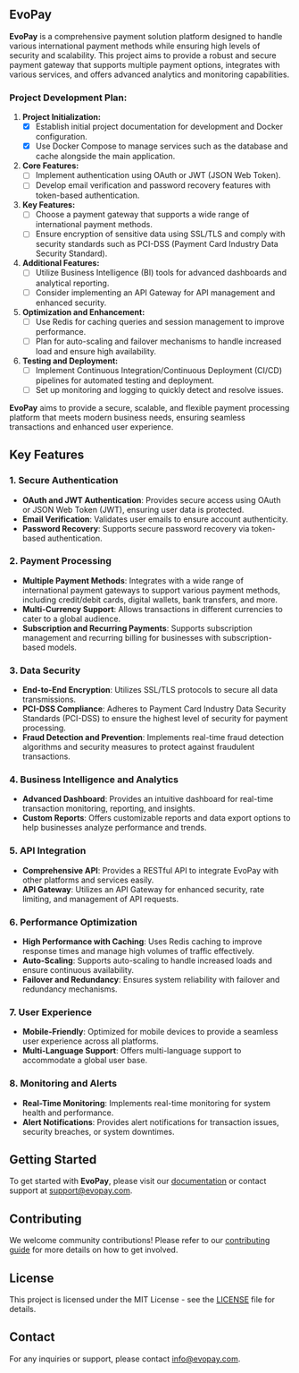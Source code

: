 ## **EvoPay**

**EvoPay** is a comprehensive payment solution platform designed to handle various international payment methods while ensuring high levels of security and scalability. This project aims to provide a robust and secure payment gateway that supports multiple payment options, integrates with various services, and offers advanced analytics and monitoring capabilities.

### Project Development Plan:

1. **Project Initialization:**
   - [X] Establish initial project documentation for development and Docker configuration.
   - [X] Use Docker Compose to manage services such as the database and cache alongside the main application.

2. **Core Features:**
   - [ ] Implement authentication using OAuth or JWT (JSON Web Token).
   - [ ] Develop email verification and password recovery features with token-based authentication.

3. **Key Features:**
   - [ ] Choose a payment gateway that supports a wide range of international payment methods.
   - [ ] Ensure encryption of sensitive data using SSL/TLS and comply with security standards such as PCI-DSS (Payment Card Industry Data Security Standard).

4. **Additional Features:**
   - [ ] Utilize Business Intelligence (BI) tools for advanced dashboards and analytical reporting.
   - [ ] Consider implementing an API Gateway for API management and enhanced security.

5. **Optimization and Enhancement:**
   - [ ] Use Redis for caching queries and session management to improve performance.
   - [ ] Plan for auto-scaling and failover mechanisms to handle increased load and ensure high availability.

6. **Testing and Deployment:**
   - [ ] Implement Continuous Integration/Continuous Deployment (CI/CD) pipelines for automated testing and deployment.
   - [ ] Set up monitoring and logging to quickly detect and resolve issues.

**EvoPay** aims to provide a secure, scalable, and flexible payment processing platform that meets modern business needs, ensuring seamless transactions and enhanced user experience.

## Key Features

### 1. Secure Authentication
- **OAuth and JWT Authentication**: Provides secure access using OAuth or JSON Web Token (JWT), ensuring user data is protected.
- **Email Verification**: Validates user emails to ensure account authenticity.
- **Password Recovery**: Supports secure password recovery via token-based authentication.

### 2. Payment Processing
- **Multiple Payment Methods**: Integrates with a wide range of international payment gateways to support various payment methods, including credit/debit cards, digital wallets, bank transfers, and more.
- **Multi-Currency Support**: Allows transactions in different currencies to cater to a global audience.
- **Subscription and Recurring Payments**: Supports subscription management and recurring billing for businesses with subscription-based models.

### 3. Data Security
- **End-to-End Encryption**: Utilizes SSL/TLS protocols to secure all data transmissions.
- **PCI-DSS Compliance**: Adheres to Payment Card Industry Data Security Standards (PCI-DSS) to ensure the highest level of security for payment processing.
- **Fraud Detection and Prevention**: Implements real-time fraud detection algorithms and security measures to protect against fraudulent transactions.

### 4. Business Intelligence and Analytics
- **Advanced Dashboard**: Provides an intuitive dashboard for real-time transaction monitoring, reporting, and insights.
- **Custom Reports**: Offers customizable reports and data export options to help businesses analyze performance and trends.

### 5. API Integration
- **Comprehensive API**: Provides a RESTful API to integrate EvoPay with other platforms and services easily.
- **API Gateway**: Utilizes an API Gateway for enhanced security, rate limiting, and management of API requests.

### 6. Performance Optimization
- **High Performance with Caching**: Uses Redis caching to improve response times and manage high volumes of traffic effectively.
- **Auto-Scaling**: Supports auto-scaling to handle increased loads and ensure continuous availability.
- **Failover and Redundancy**: Ensures system reliability with failover and redundancy mechanisms.

### 7. User Experience
- **Mobile-Friendly**: Optimized for mobile devices to provide a seamless user experience across all platforms.
- **Multi-Language Support**: Offers multi-language support to accommodate a global user base.

### 8. Monitoring and Alerts
- **Real-Time Monitoring**: Implements real-time monitoring for system health and performance.
- **Alert Notifications**: Provides alert notifications for transaction issues, security breaches, or system downtimes.

## Getting Started

To get started with **EvoPay**, please visit our [documentation](https://docs.evopay.com) or contact support at [support@evopay.com](mailto:support@evopay.com).

## Contributing

We welcome community contributions! Please refer to our [contributing guide](CONTRIBUTING.md) for more details on how to get involved.

## License

This project is licensed under the MIT License - see the [LICENSE](LICENSE) file for details.

## Contact

For any inquiries or support, please contact [info@evopay.com](mailto:info@evopay.com).
